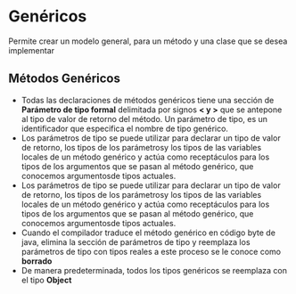 # **Genéricos**
Permite crear un modelo general, para un método y una clase que se desea implementar
## **Métodos Genéricos**
- Todas las declaraciones de métodos genéricos tiene una sección de  **Parámetro de tipo formal** delimitada por signos **< y >** que se antepone al tipo de valor de retorno del método. Un parámetro de tipo, es un identificador que especifica  el  nombre de tipo genérico.
- Los parámetros de tipo se puede utilizar para declarar un tipo de valor de retorno, los tipos de los parámetrosy los tipos de las variables locales de un método genérico y actúa como receptáculos para los tipos de los argumentos que se pasan al método genérico, que conocemos argumentosde tipos actuales.
- Los parámetros de tipo se puede utilizar para declarar un tipo de valor de retorno, los tipos de los parámetrosy los tipos de las variables locales de un método genérico y actúa como receptáculos para los tipos de los argumentos que se pasan al método genérico, que conocemos argumentosde tipos actuales.
- Cuando el compilador traduce el método genérico en código byte de java, elimina la sección de parámetros de tipo y reemplaza los parámetros de tipo con tipos reales a este proceso se le conoce como **borrado**
- De manera predeterminada, todos los tipos genéricos se reemplaza con el tipo **Object**
 


